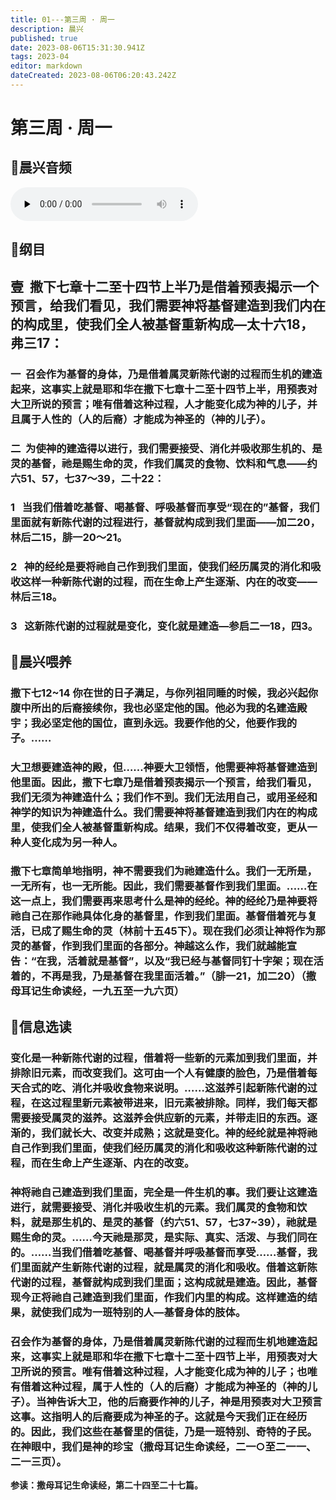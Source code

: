 ```yaml
---
title: 01---第三周 · 周一
description: 晨兴
published: true
date: 2023-08-06T15:31:30.941Z
tags: 2023-04
editor: markdown
dateCreated: 2023-08-06T06:20:43.242Z
---
```


# 第三周 · 周一
## 🎵晨兴音频
<audio id="audio" controls="" preload="none">
      <source id="mp3" src="/2023-04/week3/week3day1.mp3">
</audio>

## 📖纲目

## **壹  撒下七章十二至十四节上半乃是借着预表揭示一个预言，给我们看见，我们需要神将基督建造到我们内在的构成里，使我们全人被基督重新构成—太十六18，弗三17：**

### 一  召会作为基督的身体，乃是借着属灵新陈代谢的过程而生机的建造起来，这事实上就是耶和华在撒下七章十二至十四节上半，用预表对大卫所说的预言；唯有借着这种过程，人才能变化成为神的儿子，并且属于人性的（人的后裔）才能成为神圣的（神的儿子）。

### 二  为使神的建造得以进行，我们需要接受、消化并吸收那生机的、是灵的基督，祂是赐生命的灵，作我们属灵的食物、饮料和气息——约六51、57，七37～39，二十22：

### 1   当我们借着吃基督、喝基督、呼吸基督而享受“现在的”基督，我们里面就有新陈代谢的过程进行，基督就构成到我们里面——加二20，林后二15，腓一20～21。

### 2   神的经纶是要将祂自己作到我们里面，使我们经历属灵的消化和吸收这样一种新陈代谢的过程，而在生命上产生逐渐、内在的改变——林后三18。

### 3   这新陈代谢的过程就是变化，变化就是建造—参启二一18，四3。

## 📖晨兴喂养

### **撒下七12~14	你在世的日子满足，与你列祖同睡的时候，我必兴起你腹中所出的后裔接续你，我也必坚定他的国。他必为我的名建造殿宇；我必坚定他的国位，直到永远。我要作他的父，他要作我的子。……**

### 大卫想要建造神的殿，但……神要大卫领悟，他需要神将基督建造到他里面。因此，撒下七章乃是借着预表揭示一个预言，给我们看见，我们无须为神建造什么；我们作不到。我们无法用自己，或用圣经和神学的知识为神建造什么。我们需要神将基督建造到我们内在的构成里，使我们全人被基督重新构成。结果，我们不仅得着改变，更从一种人变化成为另一种人。

### 撒下七章简单地指明，神不需要我们为祂建造什么。我们一无所是，一无所有，也一无所能。因此，我们需要基督作到我们里面。……在这一点上，我们需要再来思考什么是神的经纶。神的经纶乃是神要将祂自己在那作祂具体化身的基督里，作到我们里面。基督借着死与复活，已成了赐生命的灵（林前十五45下）。现在我们必须让神将作为那灵的基督，作到我们里面的各部分。神越这么作，我们就越能宣告：“在我，活着就是基督”，以及“我已经与基督同钉十字架；现在活着的，不再是我，乃是基督在我里面活着。”（腓一21，加二20）（撒母耳记生命读经，一九五至一九六页）

## 📖信息选读

### 变化是一种新陈代谢的过程，借着将一些新的元素加到我们里面，并排除旧元素，而改变我们。这可由一个人有健康的脸色，乃是借着每天合式的吃、消化并吸收食物来说明。……这滋养引起新陈代谢的过程，在这过程里新元素被带进来，旧元素被排除。同样，我们每天都需要接受属灵的滋养。这滋养会供应新的元素，并带走旧的东西。逐渐的，我们就长大、改变并成熟；这就是变化。神的经纶就是神将祂自己作到我们里面，使我们经历属灵的消化和吸收这种新陈代谢的过程，而在生命上产生逐渐、内在的改变。

### 神将祂自己建造到我们里面，完全是一件生机的事。我们要让这建造进行，就需要接受、消化并吸收生机的元素。我们属灵的食物和饮料，就是那生机的、是灵的基督（约六51、57，七37~39），祂就是赐生命的灵。……今天祂是那灵，是实际、真实、活泼、与我们同在的。……当我们借着吃基督、喝基督并呼吸基督而享受……基督，我们里面就产生新陈代谢的过程，就是属灵的消化和吸收。借着这新陈代谢的过程，基督就构成到我们里面；这构成就是建造。因此，基督现今正将祂自己建造到我们里面，作我们内里的构成。这样建造的结果，就使我们成为一班特别的人—基督身体的肢体。

### 召会作为基督的身体，乃是借着属灵新陈代谢的过程而生机地建造起来，这事实上就是耶和华在撒下七章十二至十四节上半，用预表对大卫所说的预言。唯有借着这种过程，人才能变化成为神的儿子；也唯有借着这种过程，属于人性的（人的后裔）才能成为神圣的（神的儿子）。当神告诉大卫，他的后裔要作神的儿子，神是用预表对大卫预言这事。这指明人的后裔要成为神圣的子。这就是今天我们正在经历的。因此，我们这些在基督里的信徒，乃是一班特别、奇特的子民。在神眼中，我们是神的珍宝（撒母耳记生命读经，二一○至二一一、二一三页）。

**参读：撒母耳记生命读经，第二十四至二十七篇。**
<!-- Google tag (gtag.js) -->
<script async src="https://www.googletagmanager.com/gtag/js?id=G-1P8709Z16T"></script>
<script>
  window.dataLayer = window.dataLayer || [];
  function gtag(){dataLayer.push(arguments);}
  gtag('js', new Date());

  gtag('config', 'G-1P8709Z16T');
</script>